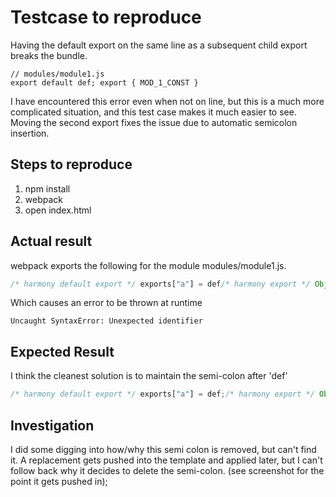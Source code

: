# Testcase to reproduce 
Having the default export on the same line as a subsequent child export breaks the bundle.
```
// modules/module1.js
export default def; export { MOD_1_CONST }
```
I have encountered this error even when not on line, but this is a much more complicated situation, and this test case makes it much easier to see.
Moving the second export fixes the issue due to automatic semicolon insertion.


## Steps to reproduce
1. npm install
2. webpack
3. open index.html

## Actual result
webpack exports the following for the module modules/module1.js.

```javascript
/* harmony default export */ exports["a"] = def/* harmony export */ Object.defineProperty(exports, "b", {configurable: false, enumerable: true, get: function() { return MOD_1_CONST; }});

```

Which causes an error to be thrown at runtime
```
Uncaught SyntaxError: Unexpected identifier
```


## Expected Result
I think the cleanest solution is to maintain the semi-colon after 'def'

```javascript
/* harmony default export */ exports["a"] = def;/* harmony export */ Object.defineProperty(exports, "b", {configurable: false, enumerable: true, get: function() { return MOD_1_CONST; }});

```


## Investigation
I did some digging into how/why this semi colon is removed, but can't find it. A replacement gets pushed into the template and applied later, but I can't follow back why it decides to delete the semi-colon. (see screenshot for the point it gets pushed in);
